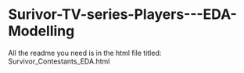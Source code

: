 # Surivor-TV-series-Players---EDA-Modelling

All the readme you need is in the html file titled: Survivor_Contestants_EDA.html
